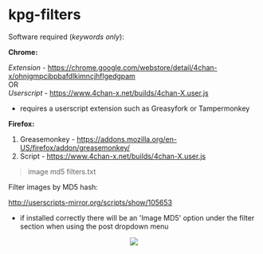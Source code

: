 # kpg-filters

Software required (<i>keywords only</i>):

<b>Chrome:</b>

  <i>Extension</i> - https://chrome.google.com/webstore/detail/4chan-x/ohnjgmpcibpbafdlkimncjhflgedgpam
<br>
  OR
</br>
  <i>Userscript</i> - https://www.4chan-x.net/builds/4chan-X.user.js
  * requires a userscript extension such as Greasyfork or Tampermonkey
     
<b>Firefox:</b>

1. Greasemonkey - https://addons.mozilla.org/en-US/firefox/addon/greasemonkey/
2. Script - https://www.4chan-x.net/builds/4chan-X.user.js

>image md5 filters.txt

Filter images by MD5 hash:

http://userscripts-mirror.org/scripts/show/105653
  * if installed correctly there will be an 'Image MD5' option under the filter section when using the post dropdown menu 
<p align="center">
<img src="http://i.imgur.com/VY7zdZx.jpg">
</p>
